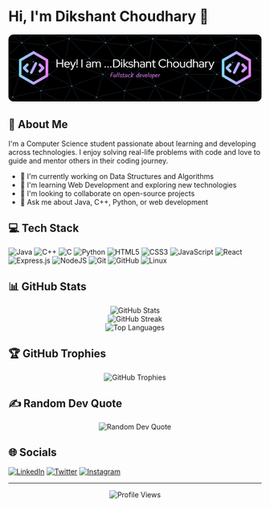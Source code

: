 # Hi, I'm Dikshant Choudhary 👋

<div align="center">
  <img src="github-header-image.png" width="700"/>
</div>

## 💫 About Me
I'm a Computer Science student passionate about learning and developing across technologies. I enjoy solving real-life problems with code and love to guide and mentor others in their coding journey.

- 🔭 I'm currently working on Data Structures and Algorithms
- 🌱 I'm learning Web Development and exploring new technologies
- 👯 I'm looking to collaborate on open-source projects
- 💬 Ask me about Java, C++, Python, or web development

## 💻 Tech Stack
![Java](https://img.shields.io/badge/java-%23ED8B00.svg?style=for-the-badge&logo=java&logoColor=white)
![C++](https://img.shields.io/badge/c++-%2300599C.svg?style=for-the-badge&logo=c%2B%2B&logoColor=white)
![C](https://img.shields.io/badge/c-%2300599C.svg?style=for-the-badge&logo=c&logoColor=white)
![Python](https://img.shields.io/badge/python-3670A0?style=for-the-badge&logo=python&logoColor=ffdd54)
![HTML5](https://img.shields.io/badge/html5-%23E34F26.svg?style=for-the-badge&logo=html5&logoColor=white)
![CSS3](https://img.shields.io/badge/css3-%231572B6.svg?style=for-the-badge&logo=css3&logoColor=white)
![JavaScript](https://img.shields.io/badge/javascript-%23323330.svg?style=for-the-badge&logo=javascript&logoColor=%23F7DF1E)
![React](https://img.shields.io/badge/react-%2320232a.svg?style=for-the-badge&logo=react&logoColor=%2361DAFB)
![Express.js](https://img.shields.io/badge/express.js-%23404d59.svg?style=for-the-badge&logo=express&logoColor=%2361DAFB)
![NodeJS](https://img.shields.io/badge/node.js-6DA55F?style=for-the-badge&logo=node.js&logoColor=white)
![Git](https://img.shields.io/badge/git-%23F05033.svg?style=for-the-badge&logo=git&logoColor=white)
![GitHub](https://img.shields.io/badge/github-%23121011.svg?style=for-the-badge&logo=github&logoColor=white)
![Linux](https://img.shields.io/badge/Linux-FCC624?style=for-the-badge&logo=linux&logoColor=black)

## 📊 GitHub Stats
<div align="center">
  <img src="https://github-readme-stats.vercel.app/api?username=Dikshant0083&theme=radical&hide_border=false&include_all_commits=true&count_private=true" alt="GitHub Stats" /><br/>
  <img src="https://github-readme-streak-stats.herokuapp.com/?user=Dikshant0083&theme=radical&hide_border=false" alt="GitHub Streak" /><br/>
  <img src="https://github-readme-stats.vercel.app/api/top-langs/?username=Dikshant0083&theme=radical&hide_border=false&include_all_commits=true&count_private=true&layout=compact" alt="Top Languages" />
</div>



## 🏆 GitHub Trophies
<div align="center">
  <img src="https://github-profile-trophy.vercel.app/?username=Dikshant0083&theme=radical&no-frame=false&no-bg=true&margin-w=4" alt="GitHub Trophies" />
</div>

## ✍️ Random Dev Quote
<div align="center">
  <img src="https://quotes-github-readme.vercel.app/api?type=horizontal&theme=radical" alt="Random Dev Quote" />
</div>

## 🌐 Socials
[![LinkedIn](https://img.shields.io/badge/LinkedIn-%230077B5.svg?logo=linkedin&logoColor=white)](https://www.linkedin.com/in/dikshantchoudhary)
[![Twitter](https://img.shields.io/badge/Twitter-%231DA1F2.svg?logo=Twitter&logoColor=white)](https://twitter.com/dikshantch)
[![Instagram](https://img.shields.io/badge/Instagram-%23E4405F.svg?logo=Instagram&logoColor=white)](https://www.instagram.com/choudhary_0083)


---
<div align="center">
  <img src="https://komarev.com/ghpvc/?username=Dikshant0083&label=Profile%20views&color=0e75b6&style=flat" alt="Profile Views" />
</div>
